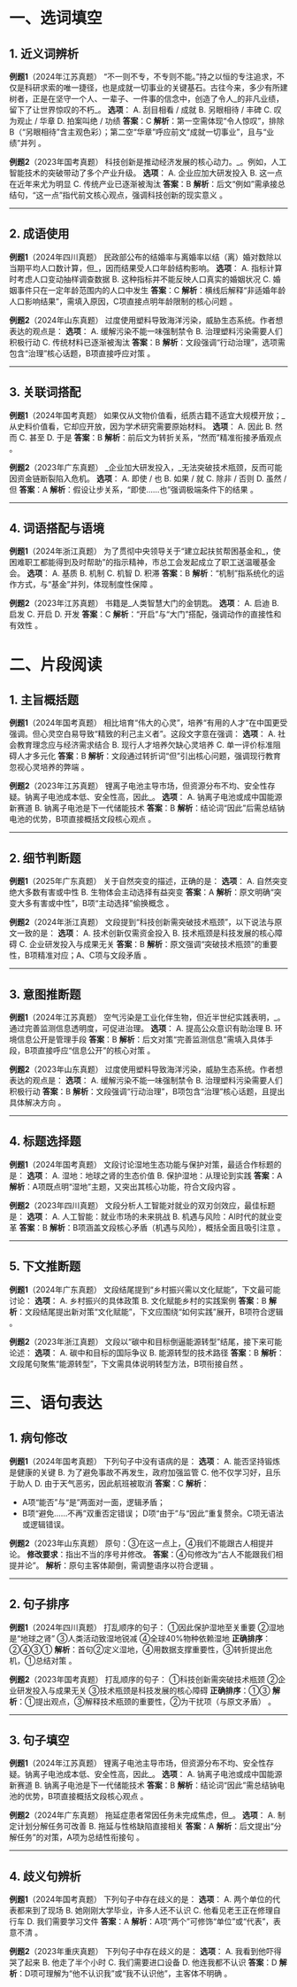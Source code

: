 # **一、选词填空**

## **1. 近义词辨析**

**例题1**​（2024年江苏真题）
“不一则不专，不专则不能。”持之以恒的专注追求，不仅是科研求索的唯一捷径，也是成就一切事业的关键基石。古往今来，多少有所建树者，正是在坚守一个人、一辈子、一件事的信念中，创造了令人_的非凡业绩，留下了让世界惊叹的不朽_。
**选项**：
A. 刮目相看 / 成就
B. 另眼相待 / 丰碑
C. 叹为观止 / 华章
D. 拍案叫绝 / 功绩
**答案**：C
**解析**：第一空需体现“令人惊叹”，排除B（“另眼相待”含主观色彩）；第二空“华章”呼应前文“成就一切事业”，且与“业绩”并列
。

**例题2**​（2023年国考真题）
科技创新是推动经济发展的核心动力。_。例如，人工智能技术的突破带动了多个产业升级。
**选项**：
A. 企业应加大研发投入
B. 这一点在近年来尤为明显
C. 传统产业已逐渐被淘汰
**答案**：B
**解析**：后文“例如”需承接总结句，“这一点”指代前文核心观点，强调科技创新的现实意义
。

---

## ​**2. 成语使用**

**例题1**​（2024年四川真题）
民政部公布的结婚率与离婚率以结（离）婚对数除以当期平均人口数计算，但_，因而结果受人口年龄结构影响。
**选项**：
A. 指标计算时考虑人口变动抽样调查数据
B. 这种指标并不能反映人口真实的婚姻状况
C. 婚姻事件只在一定年龄范围内的人口中发生
**答案**：C
**解析**：横线后解释“非适婚年龄人口影响结果”，需填入原因，C项直接点明年龄限制的核心问题
。

**例题2**​（2024年山东真题）
过度使用塑料导致海洋污染，威胁生态系统。作者想表达的观点是：
**选项**：
A. 缓解污染不能一味强制禁令
B. 治理塑料污染需要人们积极行动
C. 传统材料已逐渐被淘汰
**答案**：B
**解析**：文段强调“行动治理”，选项需包含“治理”核心话题，B项直接呼应对策
。

---

## ​**3. 关联词搭配**

**例题1**​（2024年国考真题）
如果仅从文物价值看，纸质古籍不适宜大规模开放；_从史料价值看，它却应开放，因为学术研究需要原始材料。
**选项**：
A. 因此
B. 然而
C. 甚至
D. 于是
**答案**：B
**解析**：前后文为转折关系，“然而”精准衔接矛盾观点
。

**例题2**​（2023年广东真题）
_企业加大研发投入，_无法突破技术瓶颈，反而可能因资金链断裂陷入危机。
**选项**：
A. 即使 / 也
B. 如果 / 就
C. 除非 / 否则
D. 虽然 / 但
**答案**：A
**解析**：假设让步关系，“即使……也”强调极端条件下的结果
。

---

## ​**4. 词语搭配与语境**

**例题1**​（2024年浙江真题）
为了贯彻中央领导关于“建立起扶贫帮困基金和_，使困难职工都能得到及时帮助”的指示精神，市总工会发起成立了职工送温暖基金会。
**选项**：
A. 基质
B. 机制
C. 机智
D. 积滞
**答案**：B
**解析**：“机制”指系统化的运作方式，与“基金”并列，体现制度性保障
。

**例题2**​（2023年江苏真题）
书籍是_人类智慧大门的金钥匙。
**选项**：
A. 启迪
B. 启发
C. 开启
D. 开发
**答案**：C
**解析**：“开启”与“大门”搭配，强调动作的直接性和有效性
。

# ​**二、片段阅读**

## **1. 主旨概括题**

**例题1**​（2024年国考真题）
相比培育“伟大的心灵”，培养“有用的人才”在中国更受强调。但心灵空白易导致“精致的利己主义者”。这段文字意在强调：
**选项**：
A. 社会教育理念应与经济需求结合
B. 现行人才培养欠缺心灵培养
C. 单一评价标准阻碍人才多元化
**答案**：B
**解析**：文段通过转折词“但”引出核心问题，强调现行教育忽视心灵培养的弊端
。

**例题2**​（2023年江苏真题）
锂离子电池主导市场，但资源分布不均、安全性存疑。钠离子电池成本低、安全性高，因此_。
**选项**：
A. 钠离子电池或成中国能源新赛道
B. 钠离子电池是下一代储能技术
**答案**：B
**解析**：结论词“因此”后需总结钠电池的优势，B项直接概括文段核心观点
。

---

## ​**2. 细节判断题**

**例题1**​（2025年广东真题）
关于自然突变的描述，正确的是：
**选项**：
A. 自然突变绝大多数有害或中性
B. 生物体会主动选择有益突变
**答案**：A
**解析**：原文明确“突变大多有害或中性”，B项“主动选择”偷换概念
。

**例题2**​（2024年浙江真题）
文段提到“科技创新需突破技术瓶颈”，以下说法与原文一致的是：
**选项**：
A. 技术创新仅需资金投入
B. 技术瓶颈是科技发展的核心障碍
C. 企业研发投入与成果无关
**答案**：B
**解析**：原文强调“突破技术瓶颈”的重要性，B项精准对应；A、C项与文段矛盾
。

---

## ​**3. 意图推断题**

**例题1**​（2024年江苏真题）
空气污染是工业化伴生物，但近半世纪实践表明，_。通过完善监测信息透明度，可促进治理。
**选项**：
A. 提高公众意识有助治理
B. 环境信息公开是管理手段
**答案**：B
**解析**：后文对策“完善监测信息”需填入具体手段，B项直接呼应“信息公开”的核心对策
。

**例题2**​（2023年山东真题）
过度使用塑料导致海洋污染，威胁生态系统。作者想表达的观点是：
**选项**：
A. 缓解污染不能一味强制禁令
B. 治理塑料污染需要人们积极行动
**答案**：B
**解析**：文段强调“行动治理”，B项包含“治理”核心话题，且提出具体解决方向
。

---

## ​**4. 标题选择题**

**例题1**​（2024年国考真题）
文段讨论湿地生态功能与保护对策，最适合作标题的是：
**选项**：
A. 湿地：地球之肾的生态价值
B. 保护湿地：从理论到实践
**答案**：A
**解析**：A项既点明“湿地”主题，又突出其核心功能，符合文段内容
。

**例题2**​（2023年四川真题）
文段分析人工智能对就业的双刃剑效应，最佳标题是：
**选项**：
A. 人工智能：就业市场的未来挑战
B. 机遇与风险：AI时代的就业变革
**答案**：B
**解析**：B项涵盖文段核心矛盾（机遇与风险），概括全面且吸引注意
。

---

## ​**5. 下文推断题**

**例题1**​（2024年广东真题）
文段结尾提到“乡村振兴需以文化赋能”，下文最可能讨论：
**选项**：
A. 乡村振兴的具体政策
B. 文化赋能乡村的实践案例
**答案**：B
**解析**：文段结尾提出新对策“文化赋能”，下文应围绕“如何实践”展开，B项符合逻辑
。

**例题2**​（2023年浙江真题）
文段以“碳中和目标倒逼能源转型”结尾，接下来可能论述：
**选项**：
A. 碳中和目标的国际争议
B. 能源转型的技术路径
**答案**：B
**解析**：文段尾句聚焦“能源转型”，下文需具体说明转型方法，B项衔接自然
。

# ​**三、语句表达**

## **1. 病句修改**

**例题1**​（2024年国考真题）
下列句子中没有语病的是：
**选项**：
A. 能否坚持锻炼是健康的关键
B. 为了避免事故不再发生，政府加强监管
C. 他不仅学习好，且乐于助人
D. 由于天气恶劣，因此航班被取消
**答案**：C
**解析**：

- A项“能否”与“是”两面对一面，逻辑矛盾；
- B项“避免……不再”双重否定错误；
    D项“由于”与“因此”重复赘余。C项无语法或逻辑错误。

**例题2**​（2023年山东真题）
原句：③在这一点上，④我们不能跟古人相提并论。
**修改要求**：指出不当的序号并修改。
**答案**：④句修改为“古人不能跟我们相提并论”。
**解析**：原句主客体颠倒，需调整语序以符合逻辑
。

---

## ​**2. 句子排序**

**例题1**​（2024年四川真题）
打乱顺序的句子：
①因此保护湿地至关重要
②湿地是“地球之肾”
③人类活动致湿地锐减
④全球40%物种依赖湿地
**正确排序**：②④③①
**解析**：首句②定义湿地，④用数据支撑重要性，③转折提出危机，①总结对策
。

**例题2**​（2023年国考真题）
打乱顺序的句子：
①科技创新需突破技术瓶颈
②企业研发投入与成果无关
③技术瓶颈是科技发展的核心障碍
**正确排序**：①③
**解析**：①提出观点，③解释技术瓶颈的重要性，②为干扰项（与原文矛盾）
。

---

## ​**3. 句子填空**

**例题1**​（2024年江苏真题）
锂离子电池主导市场，但资源分布不均、安全性存疑。钠离子电池成本低、安全性高，因此_。
**选项**：
A. 钠离子电池或成中国能源新赛道
B. 钠离子电池是下一代储能技术
**答案**：B
**解析**：结论词“因此”需总结钠电池的优势，B项直接概括文段核心观点
。

**例题2**​（2024年广东真题）
拖延症患者常因任务未完成焦虑，但_。
**选项**：
A. 制定计划分解任务可改善
B. 拖延与性格缺陷直接相关
**答案**：A
**解析**：后文提出“分解任务”的对策，A项为总结性衔接句
。

---

## ​**4. 歧义句辨析**

**例题1**​（2024年国考真题）
下列句子中存在歧义的是：
**选项**：
A. 两个单位的代表都来到了现场
B. 她刚刚大学毕业，许多人还不认识
C. 他看见老王正在修理自行车
D. 我们需要学习文件
**答案**：A
**解析**：A项“两个”可修饰“单位”或“代表”，表意不清
。

**例题2**​（2023年重庆真题）
下列句子中存在歧义的是：
**选项**：
A. 我看到他吓得哭了起来
B. 他走了半个小时
C. 我们需要进口设备
D. 他连我都不认识
**答案**：D
**解析**：D项可理解为“他不认识我”或“我不认识他”，主客体不明确
。
